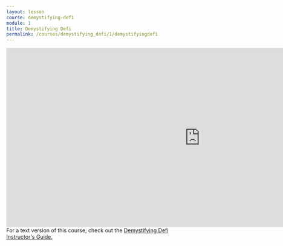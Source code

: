 ```yaml
---
layout: lesson
course: demystifying-defi
module: 1
title: Demystifying Defi
permalink: /courses/demystifying_defi/1/demystifyingdefi
---
```


<iframe src="https://www.youtube.com/embed/L8Md3K2D_J4" width="1024" height="475" frameborder="0" allowfullscreen="allowfullscreen"></iframe>

<span class="openingParagraph">
For a text version of this course, check out the <a href="https://defi.weteachblockchain.org/">Demystifying Defi Instructor's Guide.</a>
</span>
